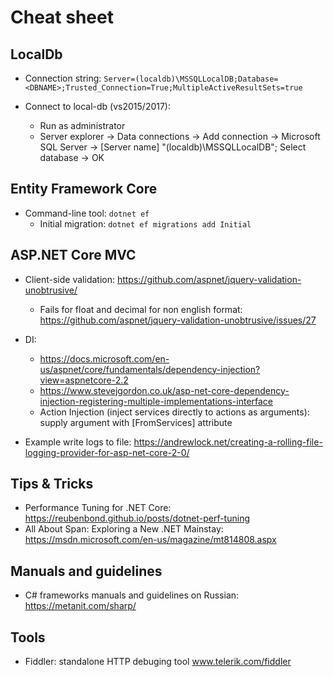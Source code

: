 # Cheat sheet

## LocalDb
- Connection string: `Server=(localdb)\MSSQLLocalDB;Database=<DBNAME>;Trusted_Connection=True;MultipleActiveResultSets=true`

- Connect to local-db (vs2015/2017): 
	- Run as administrator
	- Server explorer -> Data connections -> Add connection -> Microsoft SQL Server -> [Server name] "(localdb)\MSSQLLocalDB"; Select database -> OK


## Entity Framework Core
- Command-line tool: `dotnet ef`
	- Initial migration: `dotnet ef migrations add Initial`
	 

## ASP.NET Core MVC
- Client-side validation: https://github.com/aspnet/jquery-validation-unobtrusive/
	- Fails for float and decimal for non english format: https://github.com/aspnet/jquery-validation-unobtrusive/issues/27

- DI:
	- https://docs.microsoft.com/en-us/aspnet/core/fundamentals/dependency-injection?view=aspnetcore-2.2
	- https://www.stevejgordon.co.uk/asp-net-core-dependency-injection-registering-multiple-implementations-interface
	- Action Injection (inject services directly to actions as arguments): supply argument with [FromServices] attribute

- Example write logs to file: https://andrewlock.net/creating-a-rolling-file-logging-provider-for-asp-net-core-2-0/

## Tips & Tricks
- Performance Tuning for .NET Core: https://reubenbond.github.io/posts/dotnet-perf-tuning
- All About Span: Exploring a New .NET Mainstay: https://msdn.microsoft.com/en-us/magazine/mt814808.aspx

## Manuals and guidelines
- C# frameworks manuals and guidelines on Russian: https://metanit.com/sharp/

## Tools
- Fiddler: standalone HTTP debuging tool www.telerik.com/fiddler
